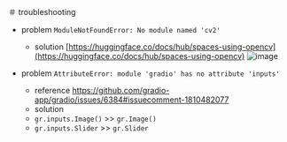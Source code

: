 <link rel="stylesheet" type="text/css" href="/assets/css/styles.css" />

＃ troubleshooting
* problem `ModuleNotFoundError: No module named 'cv2'`
  * solution [https://huggingface.co/docs/hub/spaces-using-opencv](https://huggingface.co/docs/hub/spaces-using-opencv)
![image](https://github.com/jamad/jamad.github.io/assets/949913/fef19a69-8957-4380-a891-2261d939214d)

* problem `AttributeError: module 'gradio' has no attribute 'inputs'`
  * reference https://github.com/gradio-app/gradio/issues/6384#issuecomment-1810482077
  * solution
  * `gr.inputs.Image()` >> `gr.Image()`
  * `gr.inputs.Slider` >> `gr.Slider`
